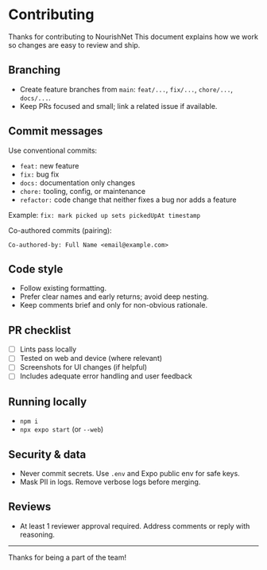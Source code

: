 # Contributing

Thanks for contributing to NourishNet This document explains how we work so changes are easy to review and ship.

## Branching
- Create feature branches from `main`: `feat/...`, `fix/...`, `chore/...`, `docs/...`.
- Keep PRs focused and small; link a related issue if available.

## Commit messages
Use conventional commits:
- `feat:` new feature
- `fix:` bug fix
- `docs:` documentation only changes
- `chore:` tooling, config, or maintenance
- `refactor:` code change that neither fixes a bug nor adds a feature

Example: `fix: mark picked up sets pickedUpAt timestamp`

Co-authored commits (pairing):
```
Co-authored-by: Full Name <email@example.com>
```

## Code style
- Follow existing formatting.
- Prefer clear names and early returns; avoid deep nesting.
- Keep comments brief and only for non-obvious rationale.

## PR checklist
- [ ] Lints pass locally
- [ ] Tested on web and device (where relevant)
- [ ] Screenshots for UI changes (if helpful)
- [ ] Includes adequate error handling and user feedback

## Running locally
- `npm i`
- `npx expo start` (or `--web`)

## Security & data
- Never commit secrets. Use `.env` and Expo public env for safe keys.
- Mask PII in logs. Remove verbose logs before merging.

## Reviews
- At least 1 reviewer approval required. Address comments or reply with reasoning.

---
Thanks for being a part of the team!


